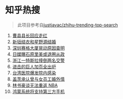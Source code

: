 # 知乎热搜

> 此项目参考自[justjavac/zhihu-trending-top-search](https://github.com/justjavac/zhihu-trending-top-search/blob/main/utils.ts)

<!-- BEGIN -->
  <!-- 最后更新时间:Wed May 19 2021 21:11:01 GMT+0000 (Coordinated Universal Time) -->
  1. [曹县县长回应走红](https://www.zhihu.com/search?q=曹县)
1. [新垣结衣和星野源结婚](https://www.zhihu.com/search?q=新垣结衣结婚)
1. [深圳赛格大厦晃动原因查明](https://www.zhihu.com/search?q=赛格大厦)
1. [日媒曝石原里美或退圈从政](https://www.zhihu.com/search?q=石原里美)
1. [浙江一特斯拉撞倒两名交警](https://www.zhihu.com/search?q=特斯拉)
1. [进击的巨人加页全出炉](https://www.zhihu.com/search?q=进击的巨人)
1. [台湾医院爆发院内感染](https://www.zhihu.com/search?q=台湾疫情)
1. [盖茨承认曾与女员工婚外情](https://www.zhihu.com/search?q=比尔盖茨)
1. [林书豪谈无法重返 NBA](https://www.zhihu.com/search?q=林书豪)
1. [鸿蒙系统将支持第三方手机](https://www.zhihu.com/search?q=鸿蒙系统)
  <!-- END -->